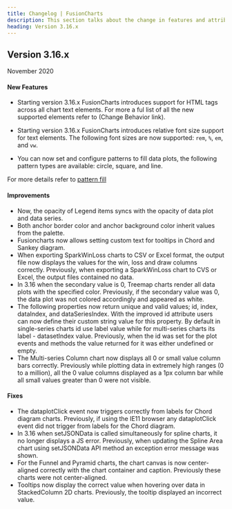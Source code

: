 ```yaml
---
title: Changelog | FusionCharts
description: This section talks about the change in features and attributes with latest released version.
heading: Version 3.16.x
---
```

<h2 class="sub-heading">Version 3.16.x</h2>

<p class="release-date">November 2020</p>

<h4>New Features</h4>

* Starting version 3.16.x FusionCharts introduces support for HTML tags across all chart text elements.
For more a ful list of all the new supported elements refer to (Change Behavior link).

* Starting version 3.16.x FusionCharts introduces relative font size support for text elements. The following font sizes are now supported: `rem`, `%`, `em`, and `vw`.
* You can now set and configure patterns to fill data plots, the following pattern types are available: circle, square, and line. 

For more details refer to [pattern fill](/dev/chart-guide/chart-configurations/data-plot#add-pattern-fill-to-data-plots)

<h4>Improvements</h4>

* Now, the opacity of Legend items syncs with the opacity of data plot and data series.
* Both anchor border color and anchor background color inherit values from the palette.
* Fusioncharts now allows setting custom text for tooltips in Chord and Sankey diagram.
* When exporting SparkWinLoss charts to CSV or Excel format, the output file now displays the values for the win, loss and draw columns correctly. Previously, when exporting a SparkWinLoss chart to CVS or Excel, the output files contained no data. 
* In 3.16 when the secondary value is 0, Treemap charts render all data plots with the specified color. Previously, if the secondary value was 0, the data plot was not colored accordingly and appeared as white. 
* The following properties now return unique and valid values; id, index, dataIndex, and dataSeriesIndex. With the improved id attribute users can now define their custom string value for this property. By default in single-series charts id use label value while for multi-series charts its label - datasetIndex value. Previously, when the id was set for the plot events and methods the value returned for it was either undefined or empty. 
* The Multi-series Column chart now displays all 0 or small value column bars correctly. Previously while plotting data in extremely high ranges (0 to a million), all the 0 value columns displayed as a 1px column bar while all small values greater than 0 were not visible.


<h4>Fixes</h4>

* The dataplotClick event now triggers correctly from labels for Chord diagram charts. Previously, if using the IE11 browser any dataplotClick event did not trigger from labels for the Chord diagram. 
* In 3.16 when setJSONData is called simultaneously for spline charts, it no longer displays a JS error. 
Previously, when updating the Spline Area chart using setJSONData API method an exception error message was shown.
* For the Funnel and Pyramid charts, the chart canvas is now center-aligned correctly with the chart container and caption. Previously these charts were not center-aligned. 
* Tooltips now display the correct value when hovering over data in StackedColumn 2D charts. Previously, the tooltip displayed an incorrect value. 


